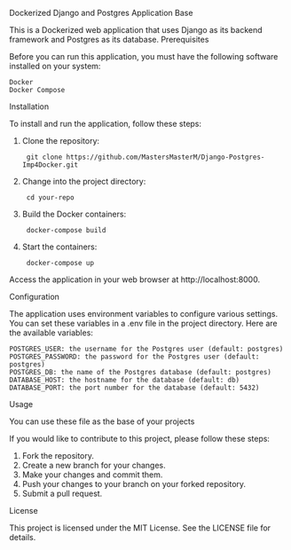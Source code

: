 Dockerized Django and Postgres Application Base

This is a Dockerized web application that uses Django as its backend framework and Postgres as its database.
Prerequisites

Before you can run this application, you must have the following software installed on your system:

    Docker
    Docker Compose

Installation

To install and run the application, follow these steps:

1. Clone the repository:

        git clone https://github.com/MastersMasterM/Django-Postgres-Imp4Docker.git

2. Change into the project directory:

        cd your-repo

3. Build the Docker containers:

        docker-compose build
        
4. Start the containers:

        docker-compose up

Access the application in your web browser at http://localhost:8000.

Configuration

The application uses environment variables to configure various settings. You can set these variables in a .env file in the project directory. Here are the available variables:

    POSTGRES_USER: the username for the Postgres user (default: postgres)
    POSTGRES_PASSWORD: the password for the Postgres user (default: postgres)
    POSTGRES_DB: the name of the Postgres database (default: postgres)
    DATABASE_HOST: the hostname for the database (default: db)
    DATABASE_PORT: the port number for the database (default: 5432)

Usage

You can use these file as the base of your projects

If you would like to contribute to this project, please follow these steps:

1. Fork the repository.
2. Create a new branch for your changes.
3. Make your changes and commit them.
4. Push your changes to your branch on your forked repository.
5. Submit a pull request.

License

This project is licensed under the MIT License. See the LICENSE file for details.
